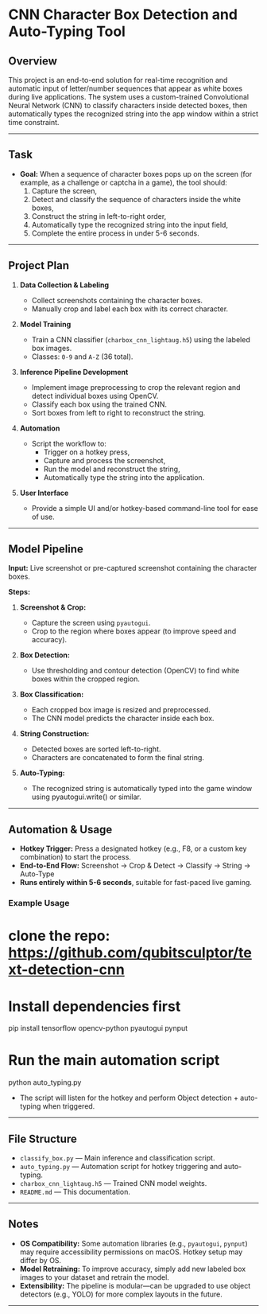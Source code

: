 # CNN Character Box Detection and Auto-Typing Tool

## Overview

This project is an end-to-end solution for real-time recognition and automatic input of letter/number sequences that appear as white boxes during live applications. The system uses a custom-trained Convolutional Neural Network (CNN) to classify characters inside detected boxes, then automatically types the recognized string into the app window within a strict time constraint.

---

## Task

- **Goal:** When a sequence of character boxes pops up on the screen (for example, as a challenge or captcha in a game), the tool should:
  1. Capture the screen,
  2. Detect and classify the sequence of characters inside the white boxes,
  3. Construct the string in left-to-right order,
  4. Automatically type the recognized string into the input field,
  5. Complete the entire process in under 5-6 seconds.

---

## Project Plan

1. **Data Collection & Labeling**
   - Collect screenshots containing the character boxes.
   - Manually crop and label each box with its correct character.

2. **Model Training**
   - Train a CNN classifier (`charbox_cnn_lightaug.h5`) using the labeled box images.
   - Classes: `0-9` and `A-Z` (36 total).

3. **Inference Pipeline Development**
   - Implement image preprocessing to crop the relevant region and detect individual boxes using OpenCV.
   - Classify each box using the trained CNN.
   - Sort boxes from left to right to reconstruct the string.

4. **Automation**
   - Script the workflow to:
     - Trigger on a hotkey press,
     - Capture and process the screenshot,
     - Run the model and reconstruct the string,
     - Automatically type the string into the application.

5. **User Interface**
   - Provide a simple UI and/or hotkey-based command-line tool for ease of use.

---

## Model Pipeline

**Input:** Live screenshot or pre-captured screenshot containing the character boxes.

**Steps:**
1. **Screenshot & Crop:**
   - Capture the screen using `pyautogui`.
   - Crop to the region where boxes appear (to improve speed and accuracy).

2. **Box Detection:**
   - Use thresholding and contour detection (OpenCV) to find white boxes within the cropped region.

3. **Box Classification:**
   - Each cropped box image is resized and preprocessed.
   - The CNN model predicts the character inside each box.

4. **String Construction:**
   - Detected boxes are sorted left-to-right.
   - Characters are concatenated to form the final string.

5. **Auto-Typing:**
   - The recognized string is automatically typed into the game window using pyautogui.write() or similar.

---

## Automation & Usage

- **Hotkey Trigger:** Press a designated hotkey (e.g., F8, or a custom key combination) to start the process.
- **End-to-End Flow:** Screenshot → Crop & Detect → Classify → String → Auto-Type
- **Runs entirely within 5-6 seconds**, suitable for fast-paced live gaming.

### Example Usage

# clone the repo: https://github.com/qubitsculptor/text-detection-cnn

# Install dependencies first
pip install tensorflow opencv-python pyautogui pynput

# Run the main automation script
python auto_typing.py


- The script will listen for the hotkey and perform Object detection + auto-typing when triggered.

---

## File Structure

- `classify_box.py` — Main inference and classification script.
- `auto_typing.py` — Automation script for hotkey triggering and auto-typing.
- `charbox_cnn_lightaug.h5` — Trained CNN model weights.
- `README.md` — This documentation.

---

## Notes

- **OS Compatibility:** Some automation libraries (e.g., `pyautogui`, `pynput`) may require accessibility permissions on macOS. Hotkey setup may differ by OS.
- **Model Retraining:** To improve accuracy, simply add new labeled box images to your dataset and retrain the model.
- **Extensibility:** The pipeline is modular—can be upgraded to use object detectors (e.g., YOLO) for more complex layouts in the future.

---
